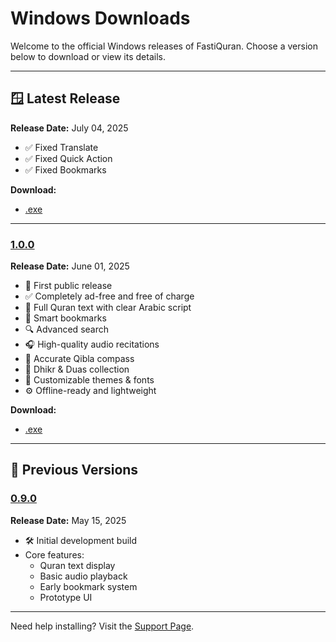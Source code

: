 # Windows Downloads

Welcome to the official Windows releases of FastiQuran. Choose a version below to download or view its details.

---

## 🪟 Latest Release

<a id="1.0.1"></a>
**Release Date:** July 04, 2025

- ✅ Fixed Translate
- ✅ Fixed Quick Action
- ✅ Fixed Bookmarks

**Download:**

- [.exe](https://github.com/Flagodna-Developer/fastiquran/releases/download/v1.0.1/Fastiquran-x86_64-1.0.1+100001-Installer.exe)

---

### [1.0.0](#1.0.0)

<a id="1.0.0"></a>
**Release Date:** June 01, 2025

- 🎉 First public release
- ✅ Completely ad-free and free of charge
- 📖 Full Quran text with clear Arabic script
- 🔖 Smart bookmarks
- 🔍 Advanced search
- 🎧 High-quality audio recitations
- 🧭 Accurate Qibla compass
- 📿 Dhikr & Duas collection
- 🎨 Customizable themes & fonts
- ⚙️ Offline-ready and lightweight

**Download:**

- [.exe](https://github.com/Flagodna-Developer/fastiquran/releases/download/v1.0.0/Fastiquran-x86_64-1.0.0+1-Installer.exe)

---

## 📜 Previous Versions

### [0.9.0](#0.9.0)

<a id="0.9.0"></a>
**Release Date:** May 15, 2025

- 🛠️ Initial development build
- Core features:
  - Quran text display
  - Basic audio playback
  - Early bookmark system
  - Prototype UI

---

Need help installing? Visit the [Support Page](https://flagodna.com/contact).
